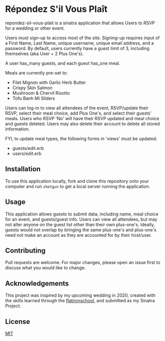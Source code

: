 # Répondez S'il Vous Plaît

repondez-sil-vous-plait is a sinatra application that allows Users to RSVP for a wedding or other event.

Users must sign-up to access most of the site. Signing-up requires input of a First Name, Last Name, unique username, unique email address, and a password.
By default, users currently have a guest limit of 3, including themselves (aka User + 2 Plus One's).

A user has_many guests, and each guest has_one meal.

Meals are currently pre-set to:
- Filet Mignon with Garlic Herb Butter
- Crispy Skin Salmon
- Mushroom & Chervil Risotto
- Tofu Banh Mi Sliders

Users can log-in to view all attendees of the event, RSVP/update their RSVP, select their meal choice, add Plus One's, and select their guests' meals.
Users who RSVP 'No' will have their RSVP updated and meal choice and guests deleted. Users may also delete their account to delete all stored information.

FYI, to update meal types, the following forms in 'views' must be updated:
- guests/edit.erb
- users/edit.erb

## Installation

To use this application locally, fork and clone this repository onto your computer and run ```shotgun``` to get a local server running the application.

## Usage

This application allows guests to submit data, including name, meal choice for an event, and guests/guest info.
Users can view all attendees, but may not alter anyone on the guest list other than their own plus-one's.
Ideally, guests would not overlap by bringing the same plus-one's and plus-one's need not make an account as they are accounted for by their host/user.

## Contributing
Pull requests are welcome. For major changes, please open an issue first to discuss what you would like to change.

## Acknowledgements
This project was inspired by my upcoming wedding in 2020, created with the skills learned through the [flatironschool](http://flatironschool.com/), and submitted as my Sinatra Project.

## License
[MIT](https://choosealicense.com/licenses/mit/)
